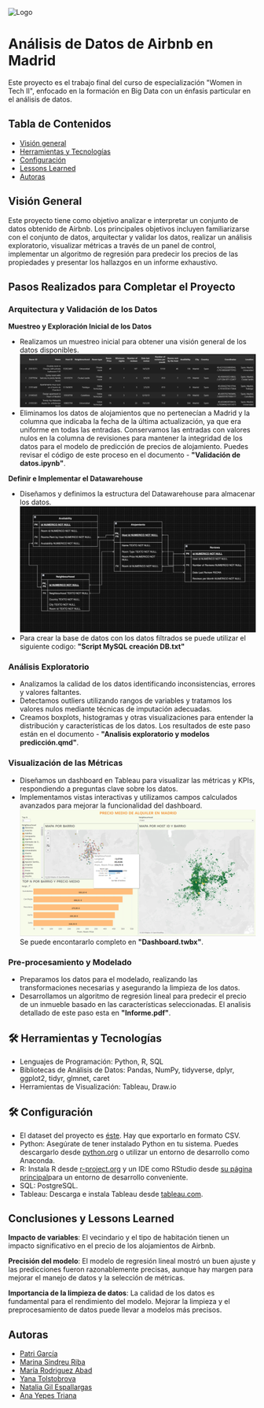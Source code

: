 
![Logo](https://keepcoding.io/wp-content/uploads/2022/01/cropped-logo-keepcoding-Tech-School.png)


# Análisis de Datos de Airbnb en Madrid

Este proyecto es el trabajo final del curso de especialización "Women in Tech II", enfocado en la formación en Big Data con un énfasis particular en el análisis de datos. 
## Tabla de Contenidos
* [Visión general](#visión-general)
* [Herramientas y Tecnologías](#herramientas-y-tecnologías)
* [Configuración](#configuración)
* [Lessons Learned](#lessons-learned)
* [Autoras](#autoras)

## Visión General
Este proyecto tiene como objetivo analizar e interpretar un conjunto de datos obtenido de Airbnb. Los principales objetivos incluyen familiarizarse con el conjunto de datos, arquitectar y validar los datos, realizar un análisis exploratorio, visualizar métricas a través de un panel de control, implementar un algoritmo de regresión para predecir los precios de las propiedades y presentar los hallazgos en un informe exhaustivo.
## Pasos Realizados para Completar el Proyecto

### Arquitectura y Validación de los Datos
**Muestreo y Exploración Inicial de los Datos**
   - Realizamos un muestreo inicial para obtener una visión general de los datos disponibles. ![datos](./src/datos.png)
   - Eliminamos los datos de alojamientos que no pertenecían a Madrid y la columna que indicaba la fecha de la última actualización, ya que era uniforme en todas las entradas. Conservamos las entradas con valores nulos en la columna de revisiones para mantener la integridad de los datos para el modelo de predicción de precios de alojamiento. Puedes revisar el código de este proceso en el documento - **"Validación de datos.ipynb"**.

**Definir e Implementar el Datawarehouse**
   - Diseñamos y definimos la estructura del Datawarehouse para almacenar los datos. ![Diagrama draw.io](./src/Diagrama.jpg)
   - Para crear la base de datos con los datos filtrados se puede utilizar el siguiente codigo: **"Script MySQL creación DB.txt"**
### Análisis Exploratorio
   - Analizamos la calidad de los datos identificando inconsistencias, errores y valores faltantes.
   - Detectamos outliers utilizando rangos de variables y tratamos los valores nulos mediante técnicas de imputación adecuadas.
   - Creamos boxplots, histogramas y otras visualizaciones para entender la distribución y características de los datos.
   Los resultados de este paso están en el documento - **"Analisis exploratorio y modelos predicción.qmd"**.

### Visualización de las Métricas
   - Diseñamos un dashboard en Tableau para visualizar las métricas y KPIs, respondiendo a preguntas clave sobre los datos.
   - Implementamos vistas interactivas y utilizamos campos calculados avanzados para mejorar la funcionalidad del dashboard.
   ![Dashboard](./src/Dashboard.png)
Se puede encontararlo completo en **"Dashboard.twbx"**.
### Pre-procesamiento y Modelado

   - Preparamos los datos para el modelado, realizando las transformaciones necesarias y asegurando la limpieza de los datos.
   - Desarrollamos un algoritmo de regresión lineal para predecir el precio de un inmueble basado en las características seleccionadas.
El analisis detallado de este paso esta en **"Informe.pdf"**.



## 🛠 Herramientas y Tecnologías
- Lenguajes de Programación: Python, R, SQL
- Bibliotecas de Análisis de Datos: Pandas, NumPy, tidyverse, dplyr, ggplot2, tidyr, glmnet, caret
- Herramientas de Visualización: Tableau, Draw.io


## 🛠 Configuración
- El dataset del proyecto es [éste](https://public.opendatasoft.com/explore/dataset/air-bnb-listings/export/?disjunctive.neighbourhood&disjunctive.column_10&disjunctive.city&q=Madrid&location=7,40.5931,-4.422&basemap=jawg.light). Hay que exportarlo en formato CSV.
- Python: Asegúrate de tener instalado Python en tu sistema. Puedes descargarlo desde [python.org](https://www.python.org/) o utilizar un entorno de desarrollo como Anaconda.
- R: Instala R desde [r-project.org](https://www.r-project.org/) y un IDE como RStudio desde [su página principal](https://posit.co/download/rstudio-desktop/)para un entorno de desarrollo conveniente.
- SQL: PostgreSQL.
- Tableau: Descarga e instala Tableau desde [tableau.com](https://www.tableau.com/es-es/products/desktop/download).

    
## Conclusiones y Lessons Learned

**Impacto de variables**: El vecindario y el tipo de habitación tienen un impacto significativo en el precio de los alojamientos de Airbnb.

**Precisión del modelo**: El modelo de regresión lineal mostró un buen ajuste y las predicciones fueron razonablemente precisas, aunque hay margen para mejorar el manejo de datos y la selección de métricas.

**Importancia de la limpieza de datos**: La calidad de los datos es fundamental para el rendimiento del modelo. Mejorar la limpieza y el preprocesamiento de datos puede llevar a modelos más precisos. 


## Autoras

- [Patri García](https://github.com/pgarcgarc)
- [Marina Sindreu Riba](https://github.com/msindreu)
- [María Rodriguez Abad](https://github.com/MariaRgezAbad)
- [Yana Tolstobrova](https://github.com/yana-tolstobrova)
- [Natalia Gil Espallargas](https://github.com/Nataliage)
- [Ana Yepes Triana](https://github.com/Anayepes)

